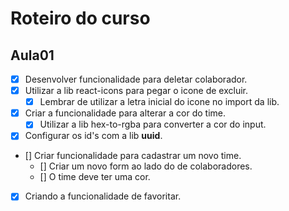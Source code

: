 # Roteiro do curso

## Aula01

- [x] Desenvolver funcionalidade para deletar colaborador.
- [x] Utilizar a lib react-icons para pegar o icone de excluir.
  - [x] Lembrar de utilizar a letra inicial do icone no import da lib.
- [x] Criar a funcionalidade para alterar a cor do time.
  - [x] Utilizar a lib hex-to-rgba para converter a cor do input.
- [x] Configurar os id's com a lib **uuid**.
- [] Criar funcionalidade para cadastrar um novo time.
  - [] Criar um novo form ao lado do de colaboradores.
  - [] O time deve ter uma cor.
- [x] Criando a funcionalidade de favoritar.
